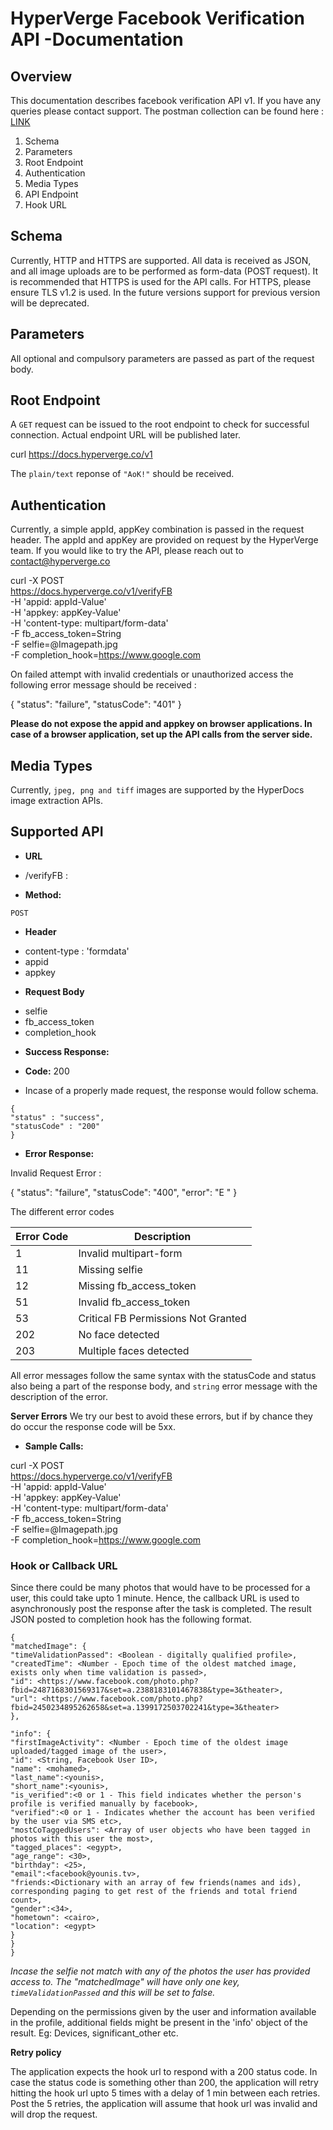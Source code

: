 # HyperVerge Facebook Verification API -Documentation 

## Overview

This documentation describes facebook verification API v1. If you have any queries please contact support. The postman collection can be found here : [LINK](https://www.getpostman.com/collections/4485beb30c74882c99b3)

1. Schema
1. Parameters
1. Root Endpoint
1. Authentication
1. Media Types
3. API Endpoint
4. Hook URL


## Schema

Currently, HTTP and HTTPS are supported. All data is received as JSON, and all image uploads are to be performed as form-data (POST request). 
It is recommended that HTTPS is used for the API calls. For HTTPS, please ensure TLS v1.2 is used. In the future versions support for previous version will be deprecated.

## Parameters
All optional and compulsory parameters are passed as part of the request body.

## Root Endpoint
A `GET` request can be issued to the root endpoint to check for successful connection. Actual endpoint URL will be published later.

curl https://docs.hyperverge.co/v1

The `plain/text` reponse of `"AoK!"` should be received.

## Authentication

Currently, a simple appId, appKey combination is passed in the request header. The appId and appKey are provided on request by the HyperVerge team. If you would like to try the API, please reach out to contact@hyperverge.co

curl -X POST \
https://docs.hyperverge.co/v1/verifyFB \
-H 'appid: appId-Value' \
-H 'appkey: appKey-Value' \
-H 'content-type: multipart/form-data' \
-F fb_access_token=String \
-F selfie=@Imagepath.jpg \
-F completion_hook=https://www.google.com

On failed attempt with invalid credentials or unauthorized access the following error message should be received :

{
"status": "failure",
"statusCode": "401"
}

**Please do not expose the appid and appkey on browser applications. In case of a browser application, set up the API calls from the server side.**

## Media Types

Currently, `jpeg, png and tiff` images are supported by the HyperDocs image extraction APIs. 

## Supported API

* **URL**

- /verifyFB :

* **Method:**

`POST`

* **Header**

- content-type : 'formdata'
- appid 
- appkey

* **Request Body**

- selfie
- fb\_access\_token
- completion\_hook 

* **Success Response:**

* **Code:** 200 <br />
* Incase of a properly made request, the response would follow schema.


```
{
"status" : "success",
"statusCode" : "200"
}
```


* **Error Response:**

Invalid Request Error :


{
"status": "failure",
"statusCode": "400",
"error": "E<ERROR-CODE> <ERROR-MESSAGE>"
}

The different error codes   

|Error Code| Description |
|---|---|        
|1 | Invalid multipart-form
|11 | Missing selfie
|12 | Missing fb\_access_token
|51 | Invalid fb\_access_token
|53 | Critical FB Permissions Not Granted
|202 | No face detected
|203 | Multiple faces detected

All error messages follow the same syntax with the statusCode and status also being a part of the response body, and `string` error message with the description of the error.

**Server Errors**
We try our best to avoid these errors, but if by chance they do occur the response code will be 5xx.


* **Sample Calls:**

curl -X POST \
https://docs.hyperverge.co/v1/verifyFB \
-H 'appid: appId-Value' \
-H 'appkey: appKey-Value' \
-H 'content-type: multipart/form-data' \
-F fb_access_token=String \
-F selfie=@Imagepath.jpg \
-F completion_hook=https://www.google.com

### Hook or Callback URL

Since there could be many photos that would have to be processed for a user, this could take upto 1 minute. Hence, the callback URL is used to asynchronously post the response after the task is completed. The result JSON posted to completion hook has the following format.


```
{
"matchedImage": {
"timeValidationPassed": <Boolean - digitally qualified profile>,
"createdTime": <Number - Epoch time of the oldest matched image, exists only when time validation is passed>,
"id": <https://www.facebook.com/photo.php?fbid=2487168301569317&set=a.2388183101467838&type=3&theater>,
"url": <https://www.facebook.com/photo.php?fbid=2450234895262658&set=a.1399172503702241&type=3&theater>
},

"info": {
"firstImageActivity": <Number - Epoch time of the oldest image uploaded/tagged image of the user>,
"id": <String, Facebook User ID>,
"name": <mohamed>,
"last_name":<younis>,
"short_name":<younis>,
"is_verified":<0 or 1 - This field indicates whether the person's profile is verified manually by facebook>,
"verified":<0 or 1 - Indicates whether the account has been verified by the user via SMS etc>,
"mostCoTaggedUsers": <Array of user objects who have been tagged in photos with this user the most>,
"tagged_places": <egypt>,
"age_range": <30>,
"birthday": <25>,
"email":<facebook@younis.tv>,
"friends:<Dictionary with an array of few friends(names and ids), corresponding paging to get rest of the friends and total friend count>,
"gender":<34>,
"hometown": <cairo>,
"location": <egypt>
}
}
}
```

*Incase the selfie not match with any of the photos the user has provided access to. The "matchedImage" will have only one key, `timeValidationPassed` and this will be set to false.*

Depending on the permissions given by the user and information available in the profile, additional fields might be present in the 'info' object of the result. Eg: Devices, significant_other etc.

**Retry policy**

The application expects the hook url to respond with a 200 status code. In case the status code is something other than 200, the application will retry hitting the hook url upto 5 times with a delay of 1 min between each retries. Post the 5 retries, the application will assume that hook url was invalid and will drop the request.

